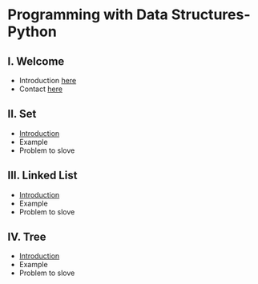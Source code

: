 # Programming with Data Structures-Python
## I. Welcome
* Introduction [here](0-welcome.md)
* Contact [here]()
## II. Set
* [Introduction](1-set.md)
* Example
* Problem to slove
## III. Linked List
* [Introduction](2-linklist.md)
* Example
* Problem to slove
## IV. Tree
* [Introduction](3-tree.md)
* Example
* Problem to slove
